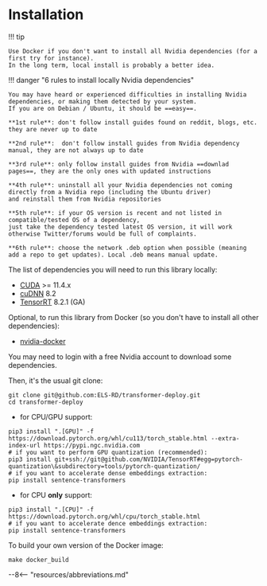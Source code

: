 # Installation

!!! tip

    Use Docker if you don't want to install all Nvidia dependencies (for a first try for instance).  
    In the long term, local install is probably a better idea.


!!! danger "6 rules to install locally Nvidia dependencies"

    You may have heard or experienced difficulties in installing Nvidia dependencies, or making them detected by your system.
    If you are on Debian / Ubuntu, it should be ==easy==.  

    **1st rule**: don't follow install guides found on reddit, blogs, etc. they are never up to date

    **2nd rule**:  don't follow install guides from Nvidia dependency manual, they are not always up to date  

    **3rd rule**: only follow install guides from Nvidia ==downlad pages==, they are the only ones with updated instructions  

    **4th rule**: uninstall all your Nvidia dependencies not coming directly from a Nvidia repo (including the Ubuntu driver)  
    and reinstall them from Nvidia repositories  

    **5th rule**: if your OS version is recent and not listed in compatible/tested OS of a dependency, 
    just take the dependency tested latest OS version, it will work otherwise Twitter/forums would be full of complaints.
    
    **6th rule**: choose the network .deb option when possible (meaning add a repo to get updates). Local .deb means manual update.

The list of dependencies you will need to run this library locally:

* [CUDA](https://developer.nvidia.com/cuda-toolkit) >= 11.4.x
* [cuDNN](https://developer.nvidia.com/cudnn-download-survey) 8.2
* [TensorRT](https://developer.nvidia.com/tensorrt) 8.2.1 (GA)

Optional, to run this library from Docker (so you don't have to install all other dependencies):

* [nvidia-docker](https://nvidia.github.io/nvidia-docker/)

You may need to login with a free Nvidia account to download some dependencies.

Then, it's the usual git clone:

```shell
git clone git@github.com:ELS-RD/transformer-deploy.git
cd transformer-deploy
```

* for CPU/GPU support:

```shell
pip3 install ".[GPU]" -f https://download.pytorch.org/whl/cu113/torch_stable.html --extra-index-url https://pypi.ngc.nvidia.com
# if you want to perform GPU quantization (recommended):
pip3 install git+ssh://git@github.com/NVIDIA/TensorRT#egg=pytorch-quantization\&subdirectory=tools/pytorch-quantization/
# if you want to accelerate dense embeddings extraction:
pip install sentence-transformers
```

* for CPU **only** support:

```shell
pip3 install ".[CPU]" -f https://download.pytorch.org/whl/cpu/torch_stable.html
# if you want to accelerate dence embeddings extraction:
pip install sentence-transformers
```

To build your own version of the Docker image:

```shell
make docker_build
```

--8<-- "resources/abbreviations.md"
